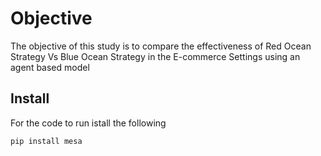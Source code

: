 # Objective

The objective of this study is to compare the effectiveness of Red Ocean 
Strategy Vs Blue Ocean Strategy in the E-commerce Settings using an agent
based model 



## Install

For the code to run istall the following
```
pip install mesa
```